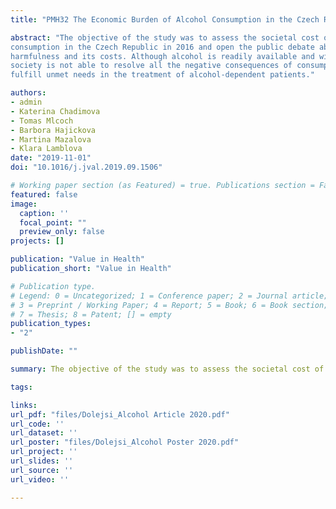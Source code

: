 ```yaml
---
title: "PMH32 The Economic Burden of Alcohol Consumption in the Czech Republic"

abstract: "The objective of the study was to assess the societal cost of alcohol 
consumption in the Czech Republic in 2016 and open the public debate about alcohol 
harmfulness and its costs. Although alcohol is readily available and widely tolerated in the CZ, 
society is not able to resolve all the negative consequences of consumption and 
fulfill unmet needs in the treatment of alcohol-dependent patients."

authors:
- admin
- Katerina Chadimova
- Tomas Mlcoch
- Barbora Hajickova
- Martina Mazalova
- Klara Lamblova
date: "2019-11-01"
doi: "10.1016/j.jval.2019.09.1506"

# Working paper section (as Featured) = true. Publications section = False 
featured: false
image:
  caption: ''
  focal_point: ""
  preview_only: false
projects: []

publication: "Value in Health"
publication_short: "Value in Health"

# Publication type.
# Legend: 0 = Uncategorized; 1 = Conference paper; 2 = Journal article;
# 3 = Preprint / Working Paper; 4 = Report; 5 = Book; 6 = Book section;
# 7 = Thesis; 8 = Patent; [] = empty
publication_types:
- "2"

publishDate: ""

summary: The objective of the study was to assess the societal cost of alcohol consumption in the Czech Republic in 2016 and open the public debate about alcohol harmfulness and its costs. Although alcohol is readily available and widely tolerated in the CZ, society is not able to resolve all the negative consequences of consumption and fulfill unmet needs in the treatment of alcohol-dependent patients.

tags:

links:
url_pdf: "files/Dolejsi_Alcohol Article 2020.pdf"
url_code: ''
url_dataset: ''
url_poster: "files/Dolejsi_Alcohol Poster 2020.pdf"
url_project: ''
url_slides: ''
url_source: ''
url_video: ''

---
```

